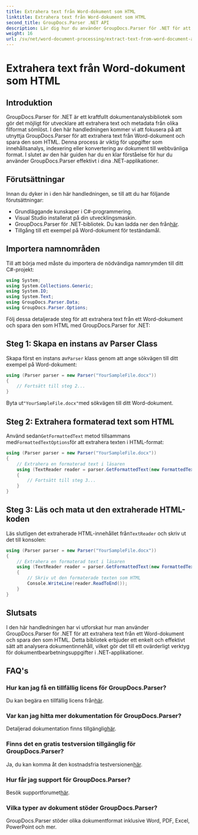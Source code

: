 ```yaml
---
title: Extrahera text från Word-dokument som HTML
linktitle: Extrahera text från Word-dokument som HTML
second_title: GroupDocs.Parser .NET API
description: Lär dig hur du använder GroupDocs.Parser för .NET för att extrahera text från Word-dokument och spara den som HTML. Steg-för-steg handledning med kodexempel.
weight: 16
url: /sv/net/word-document-processing/extract-text-from-word-document-as-html/
---
```


# Extrahera text från Word-dokument som HTML

## Introduktion
GroupDocs.Parser för .NET är ett kraftfullt dokumentanalysbibliotek som gör det möjligt för utvecklare att extrahera text och metadata från olika filformat sömlöst. I den här handledningen kommer vi att fokusera på att utnyttja GroupDocs.Parser för att extrahera text från Word-dokument och spara den som HTML. Denna process är viktig för uppgifter som innehållsanalys, indexering eller konvertering av dokument till webbvänliga format. I slutet av den här guiden har du en klar förståelse för hur du använder GroupDocs.Parser effektivt i dina .NET-applikationer.
## Förutsättningar
Innan du dyker in i den här handledningen, se till att du har följande förutsättningar:
- Grundläggande kunskaper i C#-programmering.
- Visual Studio installerat på din utvecklingsmaskin.
-  GroupDocs.Parser för .NET-bibliotek. Du kan ladda ner den från[här](https://releases.groupdocs.com/parser/net/).
- Tillgång till ett exempel på Word-dokument för teständamål.
## Importera namnområden
Till att börja med måste du importera de nödvändiga namnrymden till ditt C#-projekt:
```csharp
using System;
using System.Collections.Generic;
using System.IO;
using System.Text;
using GroupDocs.Parser.Data;
using GroupDocs.Parser.Options;
```
Följ dessa detaljerade steg för att extrahera text från ett Word-dokument och spara den som HTML med GroupDocs.Parser for .NET:
## Steg 1: Skapa en instans av Parser Class
 Skapa först en instans av`Parser` klass genom att ange sökvägen till ditt exempel på Word-dokument:
```csharp
using (Parser parser = new Parser("YourSampleFile.docx"))
{
    // Fortsätt till steg 2...
}
```
 Byta ut`"YourSampleFile.docx"`med sökvägen till ditt Word-dokument.
## Steg 2: Extrahera formaterad text som HTML
 Använd sedan`GetFormattedText` metod tillsammans med`FormattedTextOptions`för att extrahera texten i HTML-format:
```csharp
using (Parser parser = new Parser("YourSampleFile.docx"))
{
    // Extrahera en formaterad text i läsaren
    using (TextReader reader = parser.GetFormattedText(new FormattedTextOptions(FormattedTextMode.Html)))
    {
        // Fortsätt till steg 3...
    }
}
```
## Steg 3: Läs och mata ut den extraherade HTML-koden
 Läs slutligen det extraherade HTML-innehållet från`TextReader` och skriv ut det till konsolen:
```csharp
using (Parser parser = new Parser("YourSampleFile.docx"))
{
    // Extrahera en formaterad text i läsaren
    using (TextReader reader = parser.GetFormattedText(new FormattedTextOptions(FormattedTextMode.Html)))
    {
        // Skriv ut den formaterade texten som HTML
        Console.WriteLine(reader.ReadToEnd());
    }
}
```
## Slutsats
I den här handledningen har vi utforskat hur man använder GroupDocs.Parser för .NET för att extrahera text från ett Word-dokument och spara den som HTML. Detta bibliotek erbjuder ett enkelt och effektivt sätt att analysera dokumentinnehåll, vilket gör det till ett ovärderligt verktyg för dokumentbearbetningsuppgifter i .NET-applikationer.

## FAQ's
### Hur kan jag få en tillfällig licens för GroupDocs.Parser?
 Du kan begära en tillfällig licens från[här](https://purchase.groupdocs.com/temporary-license/).
### Var kan jag hitta mer dokumentation för GroupDocs.Parser?
 Detaljerad dokumentation finns tillgänglig[här](https://tutorials.groupdocs.com/parser/net/).
### Finns det en gratis testversion tillgänglig för GroupDocs.Parser?
 Ja, du kan komma åt den kostnadsfria testversionen[här](https://releases.groupdocs.com/).
### Hur får jag support för GroupDocs.Parser?
 Besök supportforumet[här](https://forum.groupdocs.com/c/parser/17).
### Vilka typer av dokument stöder GroupDocs.Parser?
GroupDocs.Parser stöder olika dokumentformat inklusive Word, PDF, Excel, PowerPoint och mer.